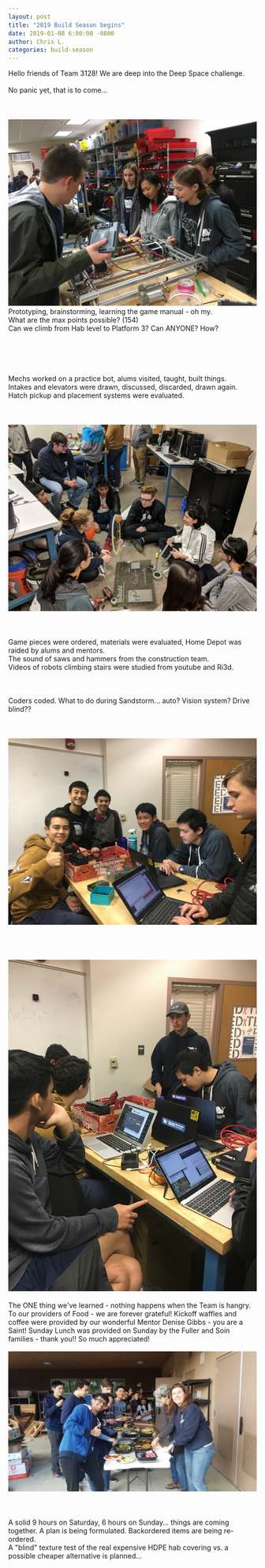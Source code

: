 ```yaml
---
layout: post
title: "2019 Build Season begins"
date: 2019-01-08 6:00:00 -0800
author: Chris L.
categories: build-season
---
```


Hello friends of Team 3128!  We are deep into the Deep Space challenge.  
<br>
No panic yet, that is to come...
<br>
<br>
<br>
<br>
<img src="/assets/Deep Space/Day_2a.JPG" class="rightimage">
Prototyping, brainstorming, learning the game manual - oh my.  
What are the max points possible? (154)  
Can we climb from Hab level to Platform 3? 
Can ANYONE?  How?
<br>
<br>
<br>
<br>
<br>
<br>
Mechs worked on a practice bot, alums visited, taught, built things.  
Intakes and elevators were drawn, discussed, discarded, drawn again.  
Hatch pickup and placement systems were evaluated. 
<br>
<br>
<br>
<br>
<img src="/assets/Deep Space/Day_2c.jpg" class="rightimage">
<br>
<br>
<br>
<br>
Game pieces were ordered, materials were evaluated, Home Depot was raided by alums and mentors.  
The sound of saws and hammers from the construction team.  
Videos of robots climbing stairs were studied from youtube and Ri3d.
<br>
<br>
<br>
<br>
Coders coded.  What to do during Sandstorm... auto? Vision system?  Drive blind??
<br>
<br>
<br>
<br>
<img src="/assets/Deep Space/Day_2.JPG" class="rightimage">
<br>
<br>
<br>
<br>
<br>
<img src="/assets/Deep Space/Day_2b.JPG" class="rightimage">
<br>
<br>
The ONE thing we've learned - nothing happens when the Team is hangry.  To our providers of Food - we are forever grateful!
Kickoff waffles and coffee were provided by our wonderful Mentor Denise Gibbs - you are a Saint!
Sunday Lunch was provided on Sunday by the Fuller and Soin families - thank you!! So much appreciated!
<br>
<br>
<img src="/assets/Deep Space/Day_2d.jpg" class="rightimage">
<br>
<br>
<br>
<br>
A solid 9 hours on Saturday, 6 hours on Sunday... things are coming together. 
A plan is being formulated.  Backordered items are being re-ordered.  
A "blind" texture test of the real expensive HDPE hab covering vs. a possible cheaper alternative is planned...
